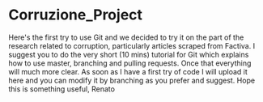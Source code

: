 # Corruzione_Project
Here's the first try to use Git and we decided to try it on the part of the research related to corruption, particularly articles scraped from Factiva.
I suggest you to do the very short (10 mins) tutorial for Git which explains how to use master, branching and pulling requests. Once that everything will much more clear. 
As soon as I have a first try of code I will upload it here and you can modify it by branching as you prefer and suggest.
Hope this is something useful, 
Renato
